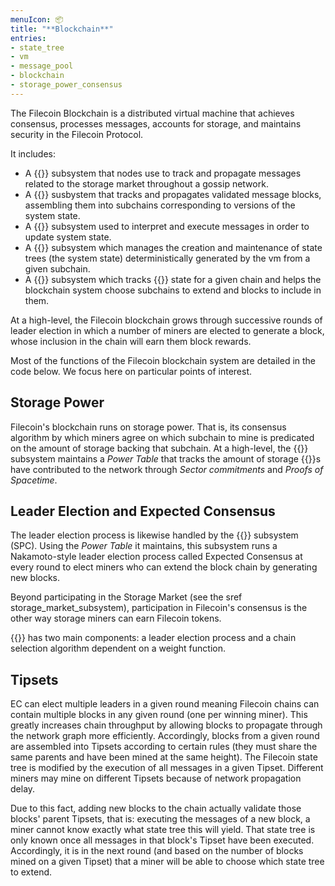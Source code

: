 ```yaml
---
menuIcon: 📦
title: "**Blockchain**"
entries:
- state_tree
- vm
- message_pool
- blockchain
- storage_power_consensus
---
```


The Filecoin Blockchain is a distributed virtual machine that achieves consensus, processes messages, accounts for storage, and maintains security in the Filecoin Protocol.

It includes:

- A {{<sref message_pool>}} subsystem that nodes use to track and propagate messages related to the storage market throughout a gossip network.
- A {{<sref blockchain>}} susbystem that tracks and propagates validated message blocks, assembling them into subchains corresponding to versions of the system state.
- A {{<sref vm>}} subsystem used to interpret and execute messages in order to update system state.
- A {{<sref state_tree>}} subsystem which manages the creation and maintenance of state trees (the system state) deterministically generated by the vm from a given subchain.
- A {{<sref storage_power_consensus>}} subsystem which tracks {{<sref storage_mining>}} state for a given chain and helps the blockchain system choose subchains to extend and blocks to include in them.

At a high-level, the Filecoin blockchain grows through successive rounds of leader election in which a number of miners are elected to generate a block, whose inclusion in the chain will earn them block rewards.

Most of the functions of the Filecoin blockchain system are detailed in the code below. We focus here on particular points of interest.

## Storage Power

Filecoin's blockchain runs on storage power. That is, its consensus algorithm by which miners agree on which subchain to mine is predicated on the amount of storage backing that subchain. At a high-level, the {{<sref storage_power_consensus>}} subsystem maintains a _Power Table_ that tracks the amount of storage {{<sref storage_miner_actor>}}s have contributed to the network through _Sector commitments_ and _Proofs of Spacetime_.

## Leader Election and Expected Consensus

The leader election process is likewise handled by the {{<sref storage_power_consensus>}} subsystem (SPC). Using the _Power Table_ it maintains, this subsystem runs a Nakamoto-style leader election process called Expected Consensus at every round to elect miners who can extend the block chain by generating new blocks.

Beyond participating in the Storage Market (see the sref storage_market_subsystem), participation in Filecoin's consensus is the other way storage miners can earn Filecoin tokens.

{{<sref expected_consensus>}} has two main components: a leader election process and a chain selection algorithm dependent on a weight function.

## Tipsets

EC can elect multiple leaders in a given round meaning Filecoin chains can contain multiple blocks in any given round (one per winning miner). This greatly increases chain throughput by allowing blocks to propagate through the network graph more efficiently.
Accordingly, blocks from a given round are assembled into Tipsets according to certain rules (they must share the same parents and have been mined at the same height). The Filecoin state tree is modified by the execution of all messages in a given Tipset. Different miners may mine on different Tipsets because of network propagation delay.

Due to this fact, adding new blocks to the chain actually validate those blocks' parent Tipsets, that is: executing the messages of a new block, a miner cannot know exactly what state tree this will yield. That state tree is only known once all messages in that block's Tipset have been executed. Accordingly, it is in the next round (and based on the number of blocks mined on a given Tipset) that a miner will be able to choose which state tree to extend.